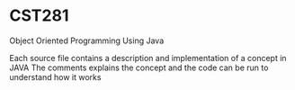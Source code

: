# CST281
Object Oriented Programming Using Java

Each source file contains a description and implementation of a concept in JAVA
The comments explains the concept and the code can be run to understand how it works
